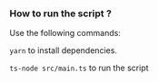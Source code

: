 ### How to run the script ?
Use the following commands:

`yarn` to install dependencies.

`ts-node src/main.ts` to run the script

